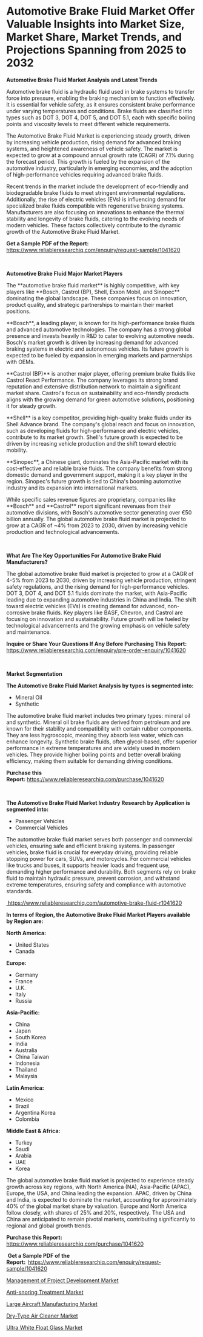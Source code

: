 <p><h1>Automotive Brake Fluid Market Offer Valuable Insights into Market Size, Market Share, Market Trends, and Projections Spanning from 2025 to 2032</h1></p><p><strong>Automotive Brake Fluid Market Analysis and Latest Trends</strong></p>
<p><p>Automotive brake fluid is a hydraulic fluid used in brake systems to transfer force into pressure, enabling the braking mechanism to function effectively. It is essential for vehicle safety, as it ensures consistent brake performance under varying temperatures and conditions. Brake fluids are classified into types such as DOT 3, DOT 4, DOT 5, and DOT 5.1, each with specific boiling points and viscosity levels to meet different vehicle requirements.</p><p>The Automotive Brake Fluid Market is experiencing steady growth, driven by increasing vehicle production, rising demand for advanced braking systems, and heightened awareness of vehicle safety. The market is expected to grow at a compound annual growth rate (CAGR) of 7.1% during the forecast period. This growth is fueled by the expansion of the automotive industry, particularly in emerging economies, and the adoption of high-performance vehicles requiring advanced brake fluids.</p><p>Recent trends in the market include the development of eco-friendly and biodegradable brake fluids to meet stringent environmental regulations. Additionally, the rise of electric vehicles (EVs) is influencing demand for specialized brake fluids compatible with regenerative braking systems. Manufacturers are also focusing on innovations to enhance the thermal stability and longevity of brake fluids, catering to the evolving needs of modern vehicles. These factors collectively contribute to the dynamic growth of the Automotive Brake Fluid Market.</p></p>
<p><strong>Get a Sample PDF of the Report:&nbsp;</strong> <a href="https://www.reliableresearchiq.com/enquiry/request-sample/1041620?utm_campaign=1896&utm_medium=2&utm_source=Github&utm_content=ia&utm_term=21012025&utm_id=automotive-brake-fluid">https://www.reliableresearchiq.com/enquiry/request-sample/1041620</a></p>
<p>&nbsp;</p>
<p><strong>Automotive Brake Fluid Major Market Players</strong></p>
<p><p>The **automotive brake fluid market** is highly competitive, with key players like **Bosch, Castrol (BP), Shell, Exxon Mobil, and Sinopec** dominating the global landscape. These companies focus on innovation, product quality, and strategic partnerships to maintain their market positions.</p><p>**Bosch**, a leading player, is known for its high-performance brake fluids and advanced automotive technologies. The company has a strong global presence and invests heavily in R&D to cater to evolving automotive needs. Bosch's market growth is driven by increasing demand for advanced braking systems in electric and autonomous vehicles. Its future growth is expected to be fueled by expansion in emerging markets and partnerships with OEMs.</p><p>**Castrol (BP)** is another major player, offering premium brake fluids like Castrol React Performance. The company leverages its strong brand reputation and extensive distribution network to maintain a significant market share. Castrol's focus on sustainability and eco-friendly products aligns with the growing demand for green automotive solutions, positioning it for steady growth.</p><p>**Shell** is a key competitor, providing high-quality brake fluids under its Shell Advance brand. The company's global reach and focus on innovation, such as developing fluids for high-performance and electric vehicles, contribute to its market growth. Shell's future growth is expected to be driven by increasing vehicle production and the shift toward electric mobility.</p><p>**Sinopec**, a Chinese giant, dominates the Asia-Pacific market with its cost-effective and reliable brake fluids. The company benefits from strong domestic demand and government support, making it a key player in the region. Sinopec's future growth is tied to China's booming automotive industry and its expansion into international markets.</p><p>While specific sales revenue figures are proprietary, companies like **Bosch** and **Castrol** report significant revenues from their automotive divisions, with Bosch's automotive sector generating over €50 billion annually. The global automotive brake fluid market is projected to grow at a CAGR of ~4% from 2023 to 2030, driven by increasing vehicle production and technological advancements.</p></p>
<p>&nbsp;</p>
<p><strong>What Are The Key Opportunities For Automotive Brake Fluid Manufacturers?</strong></p>
<p><p>The global automotive brake fluid market is projected to grow at a CAGR of 4-5% from 2023 to 2030, driven by increasing vehicle production, stringent safety regulations, and the rising demand for high-performance vehicles. DOT 3, DOT 4, and DOT 5.1 fluids dominate the market, with Asia-Pacific leading due to expanding automotive industries in China and India. The shift toward electric vehicles (EVs) is creating demand for advanced, non-corrosive brake fluids. Key players like BASF, Chevron, and Castrol are focusing on innovation and sustainability. Future growth will be fueled by technological advancements and the growing emphasis on vehicle safety and maintenance.</p></p>
<p><strong>Inquire or Share Your Questions If Any Before Purchasing This Report:</strong> <a href="https://www.reliableresearchiq.com/enquiry/pre-order-enquiry/1041620?utm_campaign=1896&utm_medium=2&utm_source=Github&utm_content=ia&utm_term=21012025&utm_id=automotive-brake-fluid">https://www.reliableresearchiq.com/enquiry/pre-order-enquiry/1041620</a></p>
<p>&nbsp;</p>
<p><strong>Market Segmentation</strong></p>
<p><strong>The Automotive Brake Fluid Market Analysis by types is segmented into:</strong></p>
<p><ul><li>Mineral Oil</li><li>Synthetic</li></ul></p>
<p><p>The automotive brake fluid market includes two primary types: mineral oil and synthetic. Mineral oil brake fluids are derived from petroleum and are known for their stability and compatibility with certain rubber components. They are less hygroscopic, meaning they absorb less water, which can enhance longevity. Synthetic brake fluids, often glycol-based, offer superior performance in extreme temperatures and are widely used in modern vehicles. They provide higher boiling points and better overall braking efficiency, making them suitable for demanding driving conditions.</p></p>
<p><strong>Purchase this Report:&nbsp;</strong><a href="https://www.reliableresearchiq.com/purchase/1041620?utm_campaign=1896&utm_medium=2&utm_source=Github&utm_content=ia&utm_term=21012025&utm_id=automotive-brake-fluid">https://www.reliableresearchiq.com/purchase/1041620</a></p>
<p>&nbsp;</p>
<p><strong>The Automotive Brake Fluid Market Industry Research by Application is segmented into:</strong></p>
<p><ul><li>Passenger Vehicles</li><li>Commercial Vehicles</li></ul></p>
<p><p>The automotive brake fluid market serves both passenger and commercial vehicles, ensuring safe and efficient braking systems. In passenger vehicles, brake fluid is crucial for everyday driving, providing reliable stopping power for cars, SUVs, and motorcycles. For commercial vehicles like trucks and buses, it supports heavier loads and frequent use, demanding higher performance and durability. Both segments rely on brake fluid to maintain hydraulic pressure, prevent corrosion, and withstand extreme temperatures, ensuring safety and compliance with automotive standards.</p></p>
<p><a href="https://www.reliableresearchiq.com/automotive-brake-fluid-r1041620?utm_campaign=1896&utm_medium=2&utm_source=Github&utm_content=ia&utm_term=21012025&utm_id=automotive-brake-fluid">&nbsp;https://www.reliableresearchiq.com/automotive-brake-fluid-r1041620</a></p>
<p><strong>In terms of Region, the Automotive Brake Fluid Market Players available by Region are:</strong></p>
<p>
    <p> <strong> North America: </strong>
        <ul>
            <li>United States</li>
            <li>Canada</li>
        </ul>
        </p> 
    <p> <strong> Europe: </strong>
        <ul>
            <li>Germany</li>
            <li>France</li>
            <li>U.K.</li>
            <li>Italy</li>
            <li>Russia</li>
        </ul>
        </p> 
    <p> <strong> Asia-Pacific: </strong>
        <ul>
            <li>China</li>
            <li>Japan</li>
            <li>South Korea</li>
            <li>India</li>
            <li>Australia</li>
            <li>China Taiwan</li>
            <li>Indonesia</li>
            <li>Thailand</li>
            <li>Malaysia</li>
        </ul>
        </p> 
    <p> <strong> Latin America: </strong>
        <ul>
            <li>Mexico</li>
            <li>Brazil</li>
            <li>Argentina Korea</li>
            <li>Colombia</li>
        </ul>
        </p> 
    <p> <strong> Middle East & Africa: </strong>
        <ul>
            <li>Turkey</li>
            <li>Saudi</li>
            <li>Arabia</li>
            <li>UAE</li>
            <li>Korea</li>
        </ul>
    </p>
    </p>
<p><p>The global automotive brake fluid market is projected to experience steady growth across key regions, with North America (NA), Asia-Pacific (APAC), Europe, the USA, and China leading the expansion. APAC, driven by China and India, is expected to dominate the market, accounting for approximately 40% of the global market share by valuation. Europe and North America follow closely, with shares of 25% and 20%, respectively. The USA and China are anticipated to remain pivotal markets, contributing significantly to regional and global growth trends.</p></p>
<p><strong>Purchase this Report: </strong><a href="https://www.reliableresearchiq.com/purchase/1041620?utm_campaign=1896&utm_medium=2&utm_source=Github&utm_content=ia&utm_term=21012025&utm_id=automotive-brake-fluid">https://www.reliableresearchiq.com/purchase/1041620</a></p>
<p>&nbsp;<strong>Get a Sample PDF of the Report:&nbsp;&nbsp;</strong><a href="https://www.reliableresearchiq.com/enquiry/request-sample/1041620?utm_campaign=1896&utm_medium=2&utm_source=Github&utm_content=ia&utm_term=21012025&utm_id=automotive-brake-fluid">https://www.reliableresearchiq.com/enquiry/request-sample/1041620</a></p>
<p><strong></strong></p>
<p><p><a href="https://www.linkedin.com/pulse/forecasts-management-project-development-market-anticipated-vbaxc?utm_campaign=1896&utm_medium=2&utm_source=Github&utm_content=ia&utm_term=21012025&utm_id=automotive-brake-fluid">Management of Project Development Market</a></p><p><a href="https://www.linkedin.com/pulse/detailed-anti-snoring-treatment-market-report-2025-2032-k30tc?utm_campaign=1896&utm_medium=2&utm_source=Github&utm_content=ia&utm_term=21012025&utm_id=automotive-brake-fluid">Anti-snoring Treatment Market</a></p><p><a href="https://www.linkedin.com/pulse/key-trends-driving-large-aircraft-manufacturing-market-nvh1c?utm_campaign=1896&utm_medium=2&utm_source=Github&utm_content=ia&utm_term=21012025&utm_id=automotive-brake-fluid">Large Aircraft Manufacturing Market</a></p><p><a href="https://www.linkedin.com/pulse/growth-rate-size-dry-type-air-cleaner-market-anextraordinary-wu16e?utm_campaign=1896&utm_medium=2&utm_source=Github&utm_content=ia&utm_term=21012025&utm_id=automotive-brake-fluid">Dry-Type Air Cleaner Market</a></p><p><a href="https://www.linkedin.com/pulse/influencing-factors-ultra-white-float-glass-market-lyksc?utm_campaign=1896&utm_medium=2&utm_source=Github&utm_content=ia&utm_term=21012025&utm_id=automotive-brake-fluid">Ultra White Float Glass Market</a></p></p>